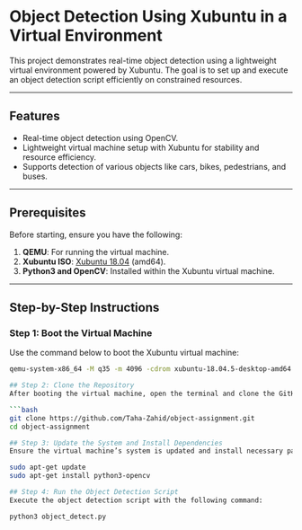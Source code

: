# Object Detection Using Xubuntu in a Virtual Environment

This project demonstrates real-time object detection using a lightweight virtual environment powered by Xubuntu. The goal is to set up and execute an object detection script efficiently on constrained resources.

---

## Features
- Real-time object detection using OpenCV.
- Lightweight virtual machine setup with Xubuntu for stability and resource efficiency.
- Supports detection of various objects like cars, bikes, pedestrians, and buses.

---

## Prerequisites
Before starting, ensure you have the following:
1. **QEMU**: For running the virtual machine.
2. **Xubuntu ISO**: [Xubuntu 18.04](https://cdimage.ubuntu.com/xubuntu/releases/18.04/release/) (amd64).
3. **Python3 and OpenCV**: Installed within the Xubuntu virtual machine.

---

## Step-by-Step Instructions

### Step 1: Boot the Virtual Machine
Use the command below to boot the Xubuntu virtual machine:

```bash
qemu-system-x86_64 -M q35 -m 4096 -cdrom xubuntu-18.04.5-desktop-amd64.iso -boot order=d -smp 2 -vga virtio -display gtk

## Step 2: Clone the Repository
After booting the virtual machine, open the terminal and clone the GitHub repository:

```bash
git clone https://github.com/Taha-Zahid/object-assignment.git
cd object-assignment

## Step 3: Update the System and Install Dependencies
Ensure the virtual machine’s system is updated and install necessary packages:

sudo apt-get update
sudo apt-get install python3-opencv

## Step 4: Run the Object Detection Script
Execute the object detection script with the following command:

python3 object_detect.py



